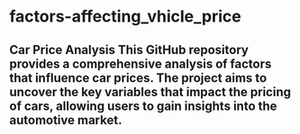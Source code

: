 # factors-affecting_vhicle_price
## Car Price Analysis  This GitHub repository provides a comprehensive analysis of factors that influence car prices. The project aims to uncover the key variables that impact the pricing of cars, allowing users to gain insights into the automotive market.
